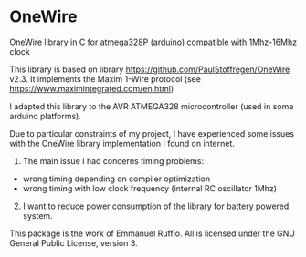 # OneWire
OneWire library in C for atmega328P (arduino) compatible with 1Mhz-16Mhz clock

This library is based on library https://github.com/PaulStoffregen/OneWire v2.3. It implements the Maxim 1-Wire protocol (see https://www.maximintegrated.com/en.html)

I adapted this library to the AVR ATMEGA328 microcontroller (used in some arduino platforms).

Due to particular constraints of my project, I have experienced some issues with the OneWire library implementation I found on internet.

1) The main issue I had concerns timing problems:
- wrong timing depending on compiler optimization
- wrong timing with low clock frequency (internal RC oscillator 1Mhz)

2) I want to reduce power consumption of the library for battery powered system.

This package is the work of Emmanuel Ruffio. All is licensed under the GNU General Public License, version 3.

